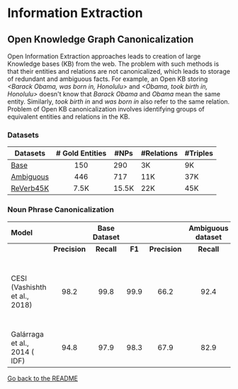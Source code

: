 # Information Extraction

## Open Knowledge Graph Canonicalization

Open Information Extraction approaches leads to creation of large Knowledge bases (KB) from the web. The problem with such methods is that their entities and relations are not canonicalized, which leads to storage of redundant and ambiguous facts. For example, an Open KB storing *\<Barack Obama, was born in, Honolulu\>* and *\<Obama, took birth in, Honolulu\>* doesn't know that *Barack Obama* and *Obama* mean the same entity. Similarly, *took birth in* and *was born in* also refer to the same relation. Problem of Open KB canonicalization involves identifying groups of equivalent entities and relations in the KB.

### Datasets 

| Datasets                                 | # Gold Entities | #NPs  | #Relations | #Triples |
| ---------------------------------------- | :-------------: | ----- | ---------- | -------- |
| [Base](https://suchanek.name/work/publications/cikm2014.pdf) |       150       | 290   | 3K         | 9K       |
| [Ambiguous](https://suchanek.name/work/publications/cikm2014.pdf) |       446       | 717   | 11K        | 37K      |
| [ReVerb45K](https://github.com/malllabiisc/cesi) |      7.5K       | 15.5K | 22K        | 45K      |

### Noun Phrase Canonicalization

| **Model**                     |               | Base Dataset |        |               | Ambiguous dataset |        |               | ReVerb45k  |        | **Paper**/Source                         |
| :---------------------------- | :-----------: | :----------: | :----: | :-----------: | :---------------: | ------ | :-----------: | :--------: | :----: | ---------------------------------------- |
|                               | **Precision** |  **Recall**  | **F1** | **Precision** |    **Recall**     | **F1** | **Precision** | **Recall** | **F1** |                                          |
| CESI (Vashishth et al., 2018) |     98.2      |     99.8     |  99.9  |     66.2      |       92.4        | 91.9   |     62.7      |    84.4    |  81.9  | [CESI: Canonicalizing Open Knowledge Bases using Embeddings and Side Information](https://github.com/malllabiisc/cesi) |
| Galárraga et al., 2014 ( IDF) |     94.8      |     97.9     |  98.3  |     67.9      |       82.9        | 79.3   |     71.6      |    50.8    |  0.5   | [Canonicalizing Open Knowledge Bases](https://suchanek.name/work/publications/cikm2014.pdf) |

[Go back to the README](../README.md)
